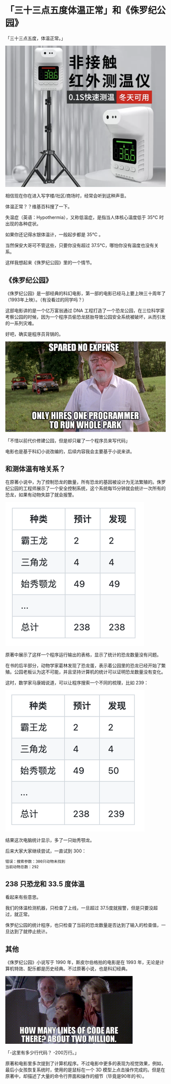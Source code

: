 # 「三十三点五度体温正常」和《侏罗纪公园》

「三十三点五度，体温正常。」

![图片1](images/20220320/thermometer.png)

相信现在你在进入写字楼/社区/商场时，经常会听到这种声音。

体温正常？？维基百科搜了一下。

失温症（英语：Hypothermia），又称低温症，是指当人体核心温度低于 35°C 时出现的各种症状。

如果你还记得水银体温计，一般起步都是 35°C 。

当然保安大哥可不管这些，只要你没有超过 37.5°C，哪怕你没有温度也没有关系。

这样我想起来《侏罗纪公园》里的一个情节。

## 《侏罗纪公园》

《侏罗纪公园》是一部经典的科幻电影，第一部的电影已经马上要上映三十周年了（1993年上映）。（有没看过的同学吗？）

这部电影讲的是一个亿万富翁通过 DNA 工程打造了一个恐龙公园，在三位科学家考察公园的时候，因为一个程序员偷恐龙胚胎导致公园安全系统被破坏，从而引发的一系列灾难。

好吧，确实是程序员背锅的。

![图片1](images/20220320/sprared_no_expense.jpeg)

「不惜以前代价修建公园，但是却只雇了一个程序员来写代码」

电影也是基于科幻小说改编的，后续内容我会主要基于小说来讲。

## 和测体温有啥关系？

在原著小说中，为了控制恐龙的数量，所有恐龙的基因被设计为无法繁殖的。侏罗纪公园的工程师展示了一个安全控制系统，这个系统每15分钟就会统计一次所有的恐龙，如果有动物失踪了就会报警。

![图片1](images/20220320/fig1.png)

原著中展示了这样一个程序运行输出的表格，显示了统计的恐龙数量没有问题。

在书的后半部分，动物学家葛林发现了恐龙蛋，表示着公园里的恐龙已经开始了繁殖。公园老板认为这不可能，并且坚持计算机的统计可以证明恐龙数量没有变化。

这时，数学家马康姆说道，可以让程序搜索一个不同的梳理，比如 239：

![图片1](images/20220320/fig2.png)

结果这次电脑统计显示，多了一只始秀颚龙。

后来大家大家继续尝试，一直试到 300：

```
错误：搜索参数：300只动物未找到
当前动物总数：292
```

## 238 只恐龙和 33.5 度体温

看起来有些意思。

我们的体温检测机器，只检查了上线，一旦超过 37.5度就报警，但是只要没超过，就正常。

侏罗纪公园的统计程序，也只检查了当前的恐龙数量是否达到了输入的检查值，一旦达到了就停止统计。

## 其他

《侏罗纪公园》小说写于 1990 年，斯皮尔伯格拍的电影是在 1993 年，无论是计算机特效、配乐都是历史经典。不过原著小说，也是科幻经典。

![2 million lines of code](images/20220320/2_million_lines_of_code.gif)

「-这里有多少行代码？ -200万行。」

原著和电影里多次提到了计算机程序。不过电影中更多的表现为视觉效果，例如，最后小女孩恢复系统时，使用的是鼠标在一个 3D 模型上点击操作完成的。但是在原著中，却描述了大量的命令行界面和操作的细节（毕竟是90年的书）。
